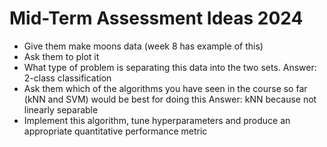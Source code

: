 # Mid-Term Assessment Ideas 2024

* Give them make moons data (week 8 has example of this)
* Ask them to plot it
* What type of problem is separating this data into the two sets. Answer: 2-class classification
* Ask them which of the algorithms you have seen in the course so far (kNN and SVM) would be best for doing this Answer: kNN because not linearly separable
* Implement this algorithm, tune hyperparameters and produce an appropriate quantitative performance metric

